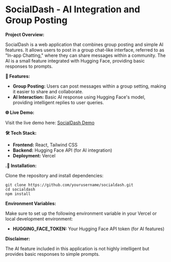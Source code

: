 
<body>
  <h1>SocialDash - AI Integration and Group Posting</h1>

  <p><strong>Project Overview:</strong></p>
  <p>SocialDash is a web application that combines group posting and simple AI features. It allows users to post in a group chat-like interface, referred to as "In-app Chatting," where they can share messages within a community. The AI is a small feature integrated with Hugging Face, providing basic responses to prompts.</p>

  <p><strong>🚀 Features:</strong></p>
  <ul>
    <li><strong>Group Posting:</strong> Users can post messages within a group setting, making it easier to share and collaborate.</li>
    <li><strong>AI Interaction:</strong> Basic AI response using Hugging Face's model, providing intelligent replies to user queries.</li>
  </ul>

  <p><strong>🌐 Live Demo:</strong></p>
  <p>Visit the live demo here: <a href="https://socialdash-lw4h.vercel.app/" target="_blank">SocialDash Demo</a></p>

  <p><strong>🛠️ Tech Stack:</strong></p>
  <ul>
    <li><strong>Frontend:</strong> React, Tailwind CSS</li>
    <li><strong>Backend:</strong> Hugging Face API (for AI integration)</li>
    <li><strong>Deployment:</strong> Vercel</li>
  </ul>

  <p><strong>.🔧 Installation:</strong></p>
  <p>Clone the repository and install dependencies:</p>
  <pre><code>git clone https://github.com/yourusername/socialdash.git
cd socialdash
npm install</code></pre>

  <p><strong>Environment Variables:</strong></p>
  <p>Make sure to set up the following environment variable in your Vercel or local development environment:</p>
  <ul>
    <li><strong>HUGGING_FACE_TOKEN:</strong> Your Hugging Face API token (for AI features)</li>
  </ul>
  <p><strong>Disclaimer:</strong></p>
  <p>The AI feature included in this application is not highly intelligent but provides basic responses to simple prompts.</p>
</body>
</html>

